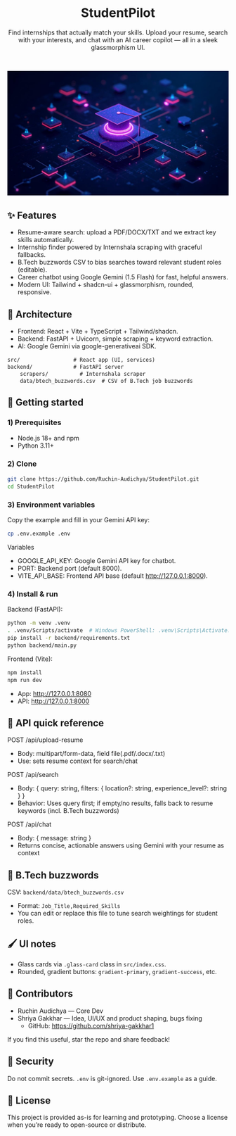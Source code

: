 <div align="center">

# StudentPilot

Find internships that actually match your skills. Upload your resume, search with your interests, and chat with an AI career copilot — all in a sleek glassmorphism UI.

<br/>

![Hero](./src/assets/hero-nexus.jpg)

</div>

## ✨ Features

- Resume-aware search: upload a PDF/DOCX/TXT and we extract key skills automatically.
- Internship finder powered by Internshala scraping with graceful fallbacks.
- B.Tech buzzwords CSV to bias searches toward relevant student roles (editable).
- Career chatbot using Google Gemini (1.5 Flash) for fast, helpful answers.
- Modern UI: Tailwind + shadcn-ui + glassmorphism, rounded, responsive.

## 🧭 Architecture

- Frontend: React + Vite + TypeScript + Tailwind/shadcn.
- Backend: FastAPI + Uvicorn, simple scraping + keyword extraction.
- AI: Google Gemini via google-generativeai SDK.

```
src/                 # React app (UI, services)
backend/             # FastAPI server
	scrapers/          # Internshala scraper
	data/btech_buzzwords.csv  # CSV of B.Tech job buzzwords
```

## 🚀 Getting started

### 1) Prerequisites

- Node.js 18+ and npm
- Python 3.11+

### 2) Clone

```bash
git clone https://github.com/Ruchin-Audichya/StudentPilot.git
cd StudentPilot
```

### 3) Environment variables

Copy the example and fill in your Gemini API key:

```bash
cp .env.example .env
```

Variables
- GOOGLE_API_KEY: Google Gemini API key for chatbot.
- PORT: Backend port (default 8000).
- VITE_API_BASE: Frontend API base (default http://127.0.0.1:8000).

### 4) Install & run

Backend (FastAPI):

```bash
python -m venv .venv
. .venv/Scripts/activate  # Windows PowerShell: .venv\Scripts\Activate.ps1
pip install -r backend/requirements.txt
python backend/main.py
```

Frontend (Vite):

```bash
npm install
npm run dev
```

- App: http://127.0.0.1:8080
- API: http://127.0.0.1:8000

## 🔌 API quick reference

POST /api/upload-resume
- Body: multipart/form-data, field file(.pdf/.docx/.txt)
- Use: sets resume context for search/chat

POST /api/search
- Body: { query: string, filters: { location?: string, experience_level?: string } }
- Behavior: Uses query first; if empty/no results, falls back to resume keywords (incl. B.Tech buzzwords)

POST /api/chat
- Body: { message: string }
- Returns concise, actionable answers using Gemini with your resume as context

## 🧠 B.Tech buzzwords

CSV: `backend/data/btech_buzzwords.csv`
- Format: `Job_Title,Required_Skills`
- You can edit or replace this file to tune search weightings for student roles.

## 🖌️ UI notes

- Glass cards via `.glass-card` class in `src/index.css`.
- Rounded, gradient buttons: `gradient-primary`, `gradient-success`, etc.

## 🤝 Contributors

- Ruchin Audichya — Core Dev  
- Shriya Gakkhar — Idea, UI/UX and product shaping, bugs fixing
	- GitHub: https://github.com/shriya-gakkhar1

If you find this useful, star the repo and share feedback!

## 🔐 Security

Do not commit secrets. `.env` is git-ignored. Use `.env.example` as a guide.

## 📄 License

This project is provided as-is for learning and prototyping. Choose a license when you’re ready to open-source or distribute.
